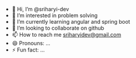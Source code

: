 - 👋 Hi, I’m @sriharyi-dev
- 👀 I’m interested in problem solving
- 🌱 I’m currently learning angular and spring boot
- 💞️ I’m looking to collaborate on github 
- 📫 How to reach me sriharyidev@gmail.com   
- 😄 Pronouns: ...
- ⚡ Fun fact: ...

<!---
sriharyi-dev/sriharyi-dev is a ✨ special ✨ repository because its `README.md` (this file) appears on your GitHub profile.
You can click the Preview link to take a look at your changes.
--->
